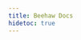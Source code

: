 ```yaml
---                                                                                                      
title: Beehaw Docs
hidetoc: true
---
```

